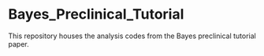 # Bayes_Preclinical_Tutorial
This repository houses the analysis codes from the Bayes preclinical tutorial paper.
